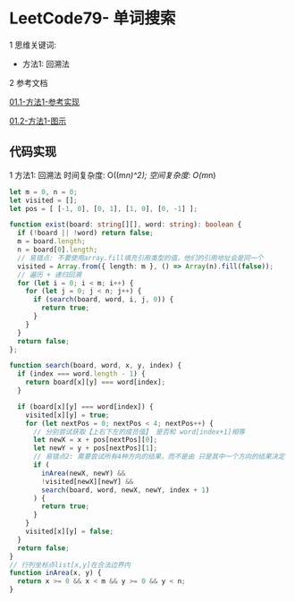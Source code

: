 # LeetCode79- 单词搜索

1 思维关键词: 
  - 方法1: 回溯法

2 参考文档

[01.1-方法1-参考实现](https://github.com/liuyubobobo/Play-Leetcode/blob/master/0001-0500/0079-Word-Search/java-0079/src/Solution.java)

[01.2-方法1-图示](https://leetcode.cn/problems/word-search/solutions/12096/zai-er-wei-ping-mian-shang-shi-yong-hui-su-fa-pyth/)


## 代码实现

1 方法1: 回溯法  时间复杂度: O((m*n)^2);  空间复杂度: O(m*n)

```ts
let m = 0, n = 0;
let visited = [];
let pos = [ [-1, 0], [0, 1], [1, 0], [0, -1] ];

function exist(board: string[][], word: string): boolean {
  if (!board || !word) return false;
  m = board.length;
  n = board[0].length;
  // 易错点: 不要使用array.fill填充引用类型的值，他们的引用地址会是同一个
  visited = Array.from({ length: m }, () => Array(n).fill(false));
  // 遍历 + 递归回溯
  for (let i = 0; i < m; i++) {
    for (let j = 0; j < n; j++) {
      if (search(board, word, i, j, 0)) {
        return true;
      }
    }
  }
  return false;
};

function search(board, word, x, y, index) {
  if (index === word.length - 1) {
    return board[x][y] === word[index];
  }

  if (board[x][y] === word[index]) {
    visited[x][y] = true;
    for (let nextPos = 0; nextPos < 4; nextPos++) {
      // 分别尝试获取【上右下左的成员值】 是否和 word[index+1]相等
      let newX = x + pos[nextPos][0];
      let newY = y + pos[nextPos][1];
      // 易错点2: 需要尝试所有4种方向的结果，而不是由 只是其中一个方向的结果决定
      if (
        inArea(newX, newY) &&
        !visited[newX][newY] &&
        search(board, word, newX, newY, index + 1)
      ) {
        return true;
      }
    }
    visited[x][y] = false;
  }
  return false;
}
// 行列坐标点list[x,y]在合法边界内
function inArea(x, y) {
  return x >= 0 && x < m && y >= 0 && y < n;
}
```
